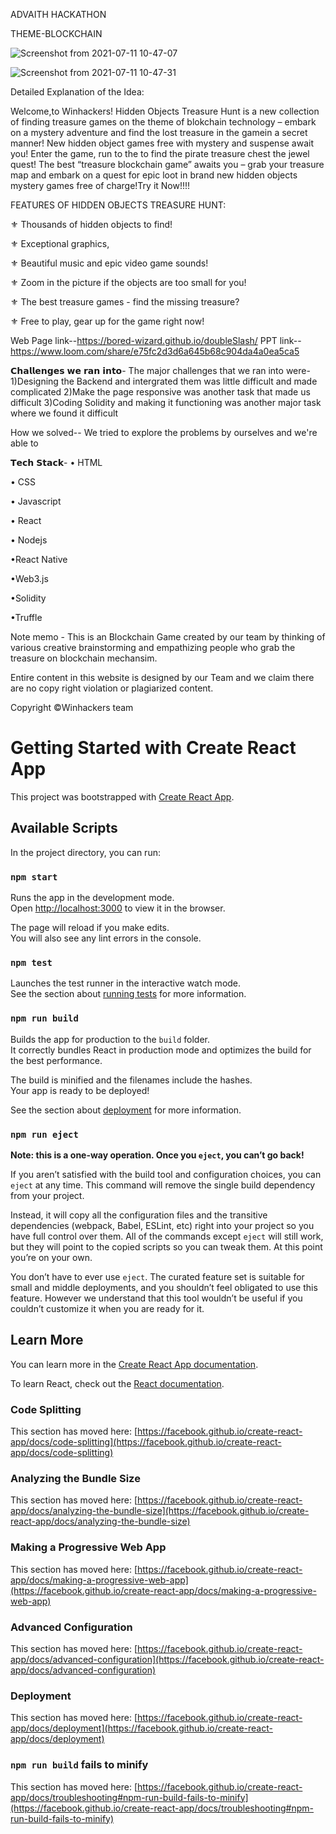 ADVAITH HACKATHON

THEME-BLOCKCHAIN 

![Screenshot from 2021-07-11 10-47-07](https://user-images.githubusercontent.com/60476477/125183665-0bdbd600-e236-11eb-9eda-5e5569cdfd73.png)

![Screenshot from 2021-07-11 10-47-31](https://user-images.githubusercontent.com/60476477/125183690-3e85ce80-e236-11eb-85d2-80736aa0baf5.png)



Detailed Explanation of the Idea: 

Welcome,to Winhackers! Hidden Objects Treasure Hunt is a new collection of finding treasure games on the theme of blokchain technology – embark on a mystery adventure and find the lost treasure in the gamein a secret manner! New  hidden object games free with mystery and suspense await you! Enter the game, run to the  to find the pirate treasure chest  the jewel quest! The best “treasure blockchain game” awaits you – grab your treasure map and  embark on a quest for epic loot in brand new hidden objects mystery games free of charge!Try it Now!!!!

FEATURES OF HIDDEN OBJECTS TREASURE HUNT:

⚜️ Thousands of hidden objects to find!

⚜️ Exceptional graphics,

⚜️ Beautiful music and epic video game sounds!

⚜️ Zoom in the picture if the objects are too small for you!

⚜️ The best treasure games - find the missing treasure?

⚜️ Free to play, gear up for the game right now!

Web Page link--https://bored-wizard.github.io/doubleSlash/
PPT link--https://www.loom.com/share/e75fc2d3d6a645b68c904da4a0ea5ca5


𝗖𝗵𝗮𝗹𝗹𝗲𝗻𝗴𝗲𝘀 𝘄𝗲 𝗿𝗮𝗻 𝗶𝗻𝘁𝗼- The major challenges that we ran into were-
1)Designing the Backend and intergrated them was little difficult and made complicated
2)Make the page responsive was another task that made us difficult
3)Coding Solidity and making it functioning was another major task where we found it difficult

How we solved-- We tried to explore the problems by ourselves and we're able to 


𝗧𝗲𝗰𝗵 𝗦𝘁𝗮𝗰𝗸-
• HTML

• CSS

• Javascript

• React

• Nodejs

•React Native

•Web3.js

•Solidity

•Truffle



Note memo - This is an Blockchain Game created by our team by thinking of various creative  brainstorming and empathizing people who grab the treasure on blockchain mechansim.

Entire content in this website is designed by our Team and we claim there are no copy right violation or plagiarized content.

Copyright ©Winhackers team


# Getting Started with Create React App

This project was bootstrapped with [Create React App](https://github.com/facebook/create-react-app).

## Available Scripts

In the project directory, you can run:

### `npm start`

Runs the app in the development mode.\
Open [http://localhost:3000](http://localhost:3000) to view it in the browser.

The page will reload if you make edits.\
You will also see any lint errors in the console.

### `npm test`

Launches the test runner in the interactive watch mode.\
See the section about [running tests](https://facebook.github.io/create-react-app/docs/running-tests) for more information.

### `npm run build`

Builds the app for production to the `build` folder.\
It correctly bundles React in production mode and optimizes the build for the best performance.

The build is minified and the filenames include the hashes.\
Your app is ready to be deployed!

See the section about [deployment](https://facebook.github.io/create-react-app/docs/deployment) for more information.

### `npm run eject`

**Note: this is a one-way operation. Once you `eject`, you can’t go back!**

If you aren’t satisfied with the build tool and configuration choices, you can `eject` at any time. This command will remove the single build dependency from your project.

Instead, it will copy all the configuration files and the transitive dependencies (webpack, Babel, ESLint, etc) right into your project so you have full control over them. All of the commands except `eject` will still work, but they will point to the copied scripts so you can tweak them. At this point you’re on your own.

You don’t have to ever use `eject`. The curated feature set is suitable for small and middle deployments, and you shouldn’t feel obligated to use this feature. However we understand that this tool wouldn’t be useful if you couldn’t customize it when you are ready for it.

## Learn More

You can learn more in the [Create React App documentation](https://facebook.github.io/create-react-app/docs/getting-started).

To learn React, check out the [React documentation](https://reactjs.org/).

### Code Splitting

This section has moved here: [https://facebook.github.io/create-react-app/docs/code-splitting](https://facebook.github.io/create-react-app/docs/code-splitting)

### Analyzing the Bundle Size

This section has moved here: [https://facebook.github.io/create-react-app/docs/analyzing-the-bundle-size](https://facebook.github.io/create-react-app/docs/analyzing-the-bundle-size)

### Making a Progressive Web App

This section has moved here: [https://facebook.github.io/create-react-app/docs/making-a-progressive-web-app](https://facebook.github.io/create-react-app/docs/making-a-progressive-web-app)

### Advanced Configuration

This section has moved here: [https://facebook.github.io/create-react-app/docs/advanced-configuration](https://facebook.github.io/create-react-app/docs/advanced-configuration)

### Deployment

This section has moved here: [https://facebook.github.io/create-react-app/docs/deployment](https://facebook.github.io/create-react-app/docs/deployment)

### `npm run build` fails to minify

This section has moved here: [https://facebook.github.io/create-react-app/docs/troubleshooting#npm-run-build-fails-to-minify](https://facebook.github.io/create-react-app/docs/troubleshooting#npm-run-build-fails-to-minify)
